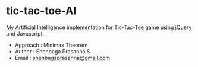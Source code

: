 # tic-tac-toe-AI
My Artificial Intelligence implementation for Tic-Tac-Toe game using jQuery and Javascript.

* Approach : Minimax Theorem
* Author : Shenbaga Prasanna S
* Email : shenbagaprasanna@gmail.com

